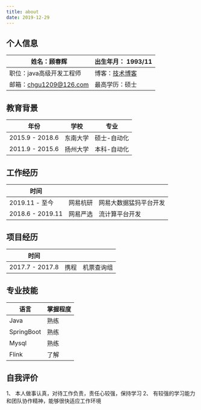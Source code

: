 ```yaml
---
title: about
date: 2019-12-29
---
```


## 个人信息

| 姓名：顾春辉               | 出生年月： 1993/11                            |
| --------------------------- | --------------------------------------------- |
| 职位：java高级开发工程师        | 博客：[技术博客](https://sugar-foxs.github.io) |
| 邮箱：chgu1209@126.com | 最高学历：硕士                                |

## 教育背景

| 年份            | 学校     | 专业        |
| --------------- | -------- | ----------- |
| 2015.9 - 2018.6 | 东南大学 | 硕士-自动化 |
| 2011.9 - 2015.6 | 扬州大学 | 本科-自动化 |

## 工作经历

| 时间 |   |      |
| ------ |------ | ---- |
| 2019.11 - 至今    | 网易杭研 |   网易大数据猛犸平台开发    |
| 2018.6 - 2019.11 | 网易严选 |   流计算平台开发           |

## 项目经历

| 时间             |        |        |
| ---------------- | -------- | ---------- |
| 2017.7 - 2017.8    | 携程     |  机票查询组   |

## 专业技能

| 语言        | 掌握程度 |
| ---------- | -------- |
| Java       | 熟练     |
| SpringBoot | 熟练     |
| Mysql      | 熟练     |
| Flink      | 了解     |

## 自我评价

1、 本人做事认真，对待工作负责，责任心较强，保持学习
2、 有较强的学习能力和团队协作精神，能够很快适应工作环境